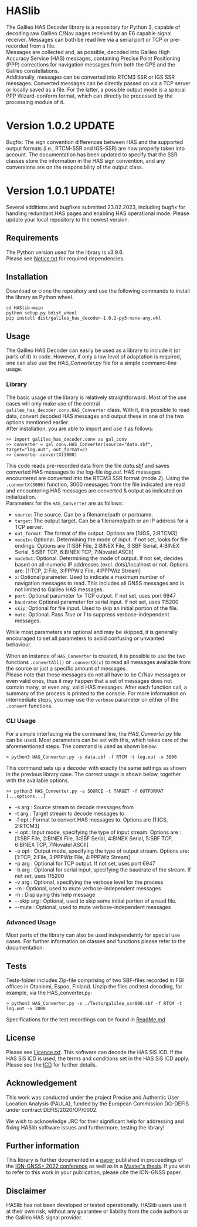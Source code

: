# HASlib

The Galileo HAS Decoder library is a repository for Python 3, capable of decoding raw Galileo C/Nav pages received by an E6 capable signal receiver. Messages can both be read live via a serial port or TCP or pre-recorded from a file.  
Messages are collected and, as possible, decoded into Galileo High Accuracy Service (HAS) messages, containing Precise Point Positioning (PPP) corrections for navigation messages from both the GPS and the Galileo constellations.  
Additionally, messages can be converted into RTCM3 SSR or IGS SSR messages. Converted messages can be directly passed on via a TCP server or locally saved as a file. For the latter, a possible output mode is a special PPP Wizard-conform format, which can directly be processed by the processing module of it. 

# Version 1.0.2 UPDATE
Bugfix: The sign convention differences between HAS and the supported output formats (i.e., RTCM-SSR and IGS-SSR) are now properly taken into account. The documentation has been updated to specify that the SSR classes store the information in the HAS sign convention, and any conversions are on the responsibility of the output class.

# Version 1.0.1 UPDATE!
Several additions and bugfixes submitted 23.02.2023, including bugfix for handling redundant HAS pages and enabling HAS operational mode. Please update your local repository to the newest version. 

## Requirements
The Python version used for the library is v3.9.6.  
Please see [Notice.txt](Notice.txt) for required dependencies.

## Installation
Download or clone the repository and use the following commands to install the library as Python wheel. 

    cd HASlib-main
    python setup.py bdist_wheel
    pip install dist/galileo_has_decoder-1.0.2-py3-none-any.whl
  

## Usage
The Galileo HAS Decoder can easily be used as a library to include it (or parts of it) in code. However, if only a low level of adaptation is required, one can also use the _HAS\_Converter.py_ file for a simple command-line usage.

### Library
The basic usage of the library is relatively straightforward. Most of the use cases will only make use of the central `galileo_has_decoder.conv.HAS_Converter` class. With it, it is possible to read data, convert decoded HAS messages and output these in one of the two options mentioned earlier.  
After installation, you are able to import and use it as follows:

```
>> import galileo_has_decoder.conv as gal_conv
>> converter = gal_conv.HAS_Converter(source="data.sbf", target="log.out", out_format=2)
>> converter.convertX(3000)
```
This code reads pre-recorded data from the file *data.sbf* and saves converted HAS messages to the log-file *log.out*. HAS messages encountered are converted into the RTCM3 SSR format (mode *2*). Using the `.convertX(3000)` function, 3000 messages from the file indicated are read and encountering HAS messages are converted & output as indicated on initialization.  
Parameters for the `HAS_Converter` are as follows:  
* `source`: The source. Can be a filename/path or portname.  
* `target`: The output target. Can be a filename/path or an IP address for a TCP server.  
* `out_format`: The format of the output. Options are [1:IGS, 2:RTCM3]  
* `modeIn`: Optional. Determining the mode of input. If not set, looks for file endings.  Options are [1:SBF File, 2:BINEX File, 3:SBF Serial, 4:BINEX Serial, 5:SBF TCP, 6:BINEX TCP, 7:Novatel ASCII]  
* `modeOut`: Optional. Determining the mode of output. If not set, decides based on all-numeric IP addresses (excl. dots)/localhost or not. Options are: [1:TCP, 2:File, 3:PPPWiz File, 4:PPPWiz Stream]  
* `x`: Optional parameter. Used to indicate a maximum number of navigation messages to read. This includes all GNSS messages and is not limited to Galileo HAS messages.  
* `port`: Optional parameter for TCP output. If not set, uses port 6947  
* `baudrate`: Optional parameter for serial input. If not set, uses 115200  
* `skip`: Optional for file input. Used to skip an initial portion of the file.  
* `mute`: Optional. Pass _True_ or _1_ to suppress verbose-independent messages.

While most parameters are optional and may be skipped, it is generally encouraged to set all parameters to avoid confusing or unwanted behaviour.

When an instance of `HAS_Converter` is created, it is possible to use the two functions `.convertAll()` or `.convertX(x)` to read all messages available from the source or just a specific amount of messages.  
Please note that these messages do not all have to be C/Nav messages or even valid ones, thus it may happen that a set of messages does not contain many, or even any, valid HAS messages. After each function call, a summary of the process is printed to the console. For more information on intermediate steps, you may use the `verbose` parameter on either of the `.convert` functions.

### CLI Usage
For a simple interfacing via the command line, the _HAS\_Converter.py_ file can be used. Most parameters can be set with this, which takes care of the aforementioned steps. The command is used as shown below:  
```
> python3 HAS_Converter.py -s data.sbf -f RTCM -t log.out -x 3000  
```
This command sets up a decoder with exactly the same settings as shown in the previous library case. The correct usage is shown below, together with the available options.
```
>> python3 HAS_Converter.py -s SOURCE -t TARGET -f OUTFORMAT [...options...]
```
* -s arg    : Source stream to decode messages from  
* -t arg : Target stream to decode messages to  
* -f opt : Format to convert HAS messages to. Options are [1:IGS, 2:RTCM3]  
* -i opt : Input mode, specifying the type of input stream. Options are : [1:SBF File, 2:BINEX File, 3:SBF Serial, 4:BINEX Serial, 5:SBF TCP, 6:BINEX TCP, 7:Novatel ASCII]  
* -o opt : Output mode, specifying the type of output stream. Options are: [1:TCP, 2:File, 3:PPPWiz File, 4:PPPWiz Stream]  
* -p arg : Optional for TCP output. If not set, uses port 6947  
* -b arg : Optional for serial input, specifying the baudrate of the stream. If not set, uses 115200  
* -v arg : Optional, specifying the verbose level for the process  
* -m     : Optional, used to mute verbose-independent messages  
* -h     : Displaying this help message    
* --skip arg      : Optional, used to skip some initial portion of a read file.  
* --mute          : Optional, used to mute verbose-independent messages  

### Advanced Usage
Most parts of the library can also be used independently for special use cases. For further information on classes and functions please refer to the documentation.

## Tests

Tests-folder includes Zip-file comprising of two SBF-files recorded in FGI offices in Otaniemi, Espoo, Finland. Unzip the files and test decoding, for example, via the HAS_converter.py:
```
> python3 HAS_Converter.py -s ./Tests/galileo_ssr000.sbf -f RTCM -t log.out -x 3000  
```
Specifications for the test recordings can be found in [ReadMe.md](Tests/ReadMe.md)

## License

Please see [Licence.txt](Licence.txt).
This software can decode the HAS SiS ICD. If the HAS SiS ICD is used, the terms and conditions set in the HAS SiS ICD apply. Please see the [ICD](https://www.gsc-europa.eu/sites/default/files/sites/all/files/Galileo_HAS_SIS_ICD_v1.0.pdf) for further details.

## Acknowledgement

This work was conducted under the project Precise and Authentic User Location Analysis (PAULA), funded by the European Commission DG-DEFIS under contract DEFIS/2020/OP/0002.

We wish to acknowledge JRC for their significant help for addressing and fixing HASlib software issues and furthermore, testing the library!

## Further information

This library is further documented in a [paper](galileo_has.pdf) published in proceedings of the [ION-GNSS+ 2022 conference](https://www.ion.org/gnss/abstracts.cfm?paperID=11477) as well as in a [Master's thesis]( https://aaltodoc.aalto.fi/handle/123456789/112893).
If you wish to refer to this work in your publication, please cite the ION-GNSS paper.

## Disclaimer

HASlib has not been developed or tested operationally. HASlib users use it at their own risk, without any guarantee or liability from the code authors or the Galileo HAS signal provider.
